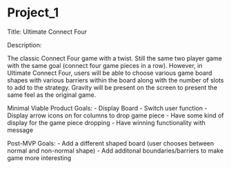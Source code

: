 # Project_1
Title: Ultimate Connect Four

Description: 

The classic Connect Four game with a twist. Still the same two player game with the same goal (connect four game pieces in a row).  However, in Ultimate Connect Four, users will be able to choose various game board shapes with various barriers within the board along with the number of slots  to add to the strategy. Gravity will be present on the screen to present the same feel as the original game.

Minimal Viable Product Goals:
    - Display Board
    - Switch user function
    - Display arrow icons on for columns to drop game piece
    - Have some kind of display for the game piece dropping 
    - Have winning functionality with message

Post-MVP Goals:
    - Add a different shaped board (user chooses between normal and non-normal shape)
    - Add additonal boundaries/barriers to make game more interesting 

    